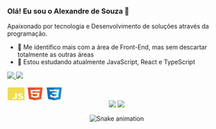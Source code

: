 ### Olá! Eu sou o Alexandre de Souza 👋

Apaixonado por tecnologia e Desenvolvimento de soluções através da programação.

- 🔭 Me identifico mais com a área de Front-End, mas sem descartar totalmente as outras áreas
- 🌱 Estou estudando atualmente JavaScript, React e TypeScript

<div>
  <a href="https://github.com/xdtr27">
  <img height="150em" src="https://github-readme-stats.vercel.app/api?username=xdtr27&show_icons=false&theme=dracula&include_all_commits=true&count_private=true"/>
  <img height="150em" src="https://github-readme-stats.vercel.app/api/top-langs/?username=xdtr27&layout=compact&langs_count=7&theme=dracula"/>
</div>
  
<div style="display: inline-block"><br>
  <img align="center" alt="Alex-Js" height="30" width="40" src="https://raw.githubusercontent.com/devicons/devicon/master/icons/javascript/javascript-plain.svg">
  <img align="center" alt="Alex-HTML" height="30" width="40" src="https://raw.githubusercontent.com/devicons/devicon/master/icons/html5/html5-original.svg">
  <img align="center" alt="Alex-CSS" height="30" width="40" src="https://raw.githubusercontent.com/devicons/devicon/master/icons/css3/css3-original.svg">
</div>
<div align="center"> 
  <a href="https://www.instagram.com/alexandre.spp/" target="_blank"><img src="https://img.shields.io/badge/-Instagram-%23E4405F?style=for-the-badge&logo=instagram&logoColor=white" target="_blank"></a>
  <a href="https://www.linkedin.com/in/alexandre-de-souza-55201b202/" target="_blank"><img src="https://img.shields.io/badge/-LinkedIn-%230077B5?style=for-the-badge&logo=linkedin&logoColor=white" target="_blank"></a> 

  ![Snake animation](https://github.com/xdtr27/xdtr27/blob/output/github-contribution-grid-snake.svg)
</div>
